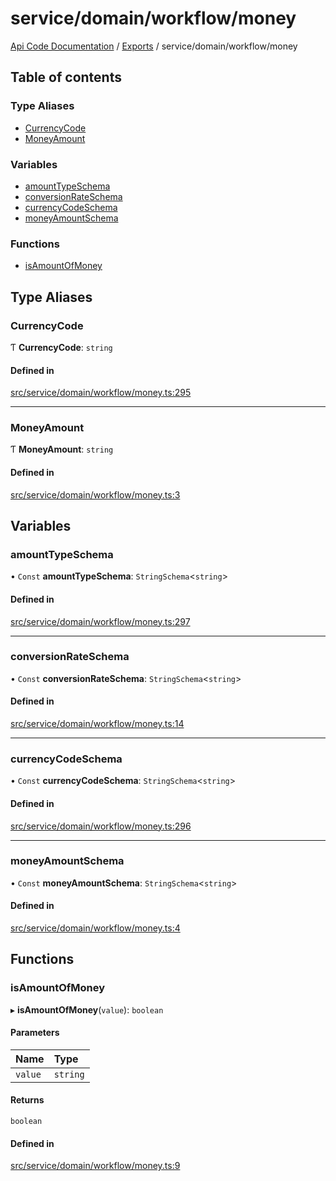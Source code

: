 # service/domain/workflow/money
 
[Api Code Documentation](../README.md) / [Exports](../modules.md) / service/domain/workflow/money

## Table of contents

### Type Aliases

- [CurrencyCode](service_domain_workflow_money.md#currencycode)
- [MoneyAmount](service_domain_workflow_money.md#moneyamount)

### Variables

- [amountTypeSchema](service_domain_workflow_money.md#amounttypeschema)
- [conversionRateSchema](service_domain_workflow_money.md#conversionrateschema)
- [currencyCodeSchema](service_domain_workflow_money.md#currencycodeschema)
- [moneyAmountSchema](service_domain_workflow_money.md#moneyamountschema)

### Functions

- [isAmountOfMoney](service_domain_workflow_money.md#isamountofmoney)

## Type Aliases

### CurrencyCode

Ƭ **CurrencyCode**: `string`

#### Defined in

[src/service/domain/workflow/money.ts:295](https://github.com/openkfw/TruBudget/blob/aca360d/api/src/service/domain/workflow/money.ts#L295)

___

### MoneyAmount

Ƭ **MoneyAmount**: `string`

#### Defined in

[src/service/domain/workflow/money.ts:3](https://github.com/openkfw/TruBudget/blob/aca360d/api/src/service/domain/workflow/money.ts#L3)

## Variables

### amountTypeSchema

• `Const` **amountTypeSchema**: `StringSchema`<`string`\>

#### Defined in

[src/service/domain/workflow/money.ts:297](https://github.com/openkfw/TruBudget/blob/aca360d/api/src/service/domain/workflow/money.ts#L297)

___

### conversionRateSchema

• `Const` **conversionRateSchema**: `StringSchema`<`string`\>

#### Defined in

[src/service/domain/workflow/money.ts:14](https://github.com/openkfw/TruBudget/blob/aca360d/api/src/service/domain/workflow/money.ts#L14)

___

### currencyCodeSchema

• `Const` **currencyCodeSchema**: `StringSchema`<`string`\>

#### Defined in

[src/service/domain/workflow/money.ts:296](https://github.com/openkfw/TruBudget/blob/aca360d/api/src/service/domain/workflow/money.ts#L296)

___

### moneyAmountSchema

• `Const` **moneyAmountSchema**: `StringSchema`<`string`\>

#### Defined in

[src/service/domain/workflow/money.ts:4](https://github.com/openkfw/TruBudget/blob/aca360d/api/src/service/domain/workflow/money.ts#L4)

## Functions

### isAmountOfMoney

▸ **isAmountOfMoney**(`value`): `boolean`

#### Parameters

| Name | Type |
| :------ | :------ |
| `value` | `string` |

#### Returns

`boolean`

#### Defined in

[src/service/domain/workflow/money.ts:9](https://github.com/openkfw/TruBudget/blob/aca360d/api/src/service/domain/workflow/money.ts#L9)

